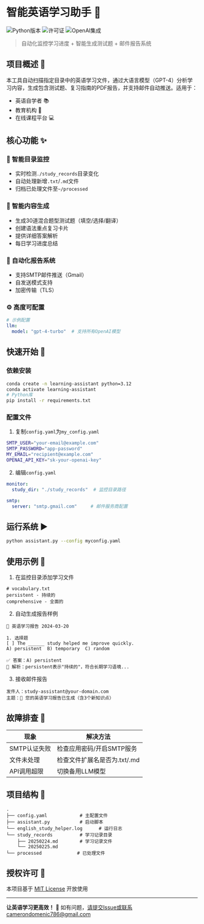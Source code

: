 # 智能英语学习助手 🤖

![Python版本](https://img.shields.io/badge/Python-3.8%2B-blue)
![许可证](https://img.shields.io/badge/License-MIT-green)
![OpenAI集成](https://img.shields.io/badge/LLM-GPT4-turquoise)

> 自动化监控学习进度 + 智能生成测试题 + 邮件报告系统

## 项目概述 🎯

本工具自动扫描指定目录中的英语学习文件，通过大语言模型（GPT-4）分析学习内容，生成包含测试题、复习指南的PDF报告，并支持邮件自动推送。适用于：

- 英语自学者 📚
- 教育机构 🏫
- 在线课程平台 💻

## 核心功能 ✨

### 📂 智能目录监控
- 实时检测`./study_records`目录变化
- 自动处理新增`.txt`/`.md`文件
- 归档已处理文件至`~/processed`

### 🧠 智能内容生成
- 生成30道混合题型测试题（填空/选择/翻译）
- 创建语法重点复习卡片
- 提供详细答案解析
- 每日学习进度总结

### 📧 自动化报告系统
- 支持SMTP邮件推送（Gmail）
- 自发送模式支持
- 加密传输（TLS）

### ⚙️ 高度可配置
```yAML
# 示例配置
llm:
  model: "gpt-4-turbo"  # 支持所有OpenAI模型
```

## 快速开始 🚀

### 依赖安装
```bash
conda create -n learning-assistant python=3.12
conda activate learning-assistant
# Python库
pip install -r requirements.txt
```

### 配置文件
1. 复制`config.yaml`为`my_config.yaml`
```bash
SMTP_USER="your-email@example.com"
SMTP_PASSWORD="app-password"
MY_EMAIL="recipient@example.com"
OPENAI_API_KEY="sk-your-openai-key"
```

2. 编辑`config.yaml`
```yaml
monitor:
  study_dir: "./study_records"  # 监控目录路径

smtp:
  server: "smtp.gmail.com"     # 邮件服务商配置
```

## 运行系统 ▶️
```bash
python assistant.py --config myconfig.yaml
```

## 使用示例 📖
1. 在监控目录添加学习文件
```text
# vocabulary.txt
persistent - 持续的
comprehensive - 全面的
```

2. 自动生成报告样例
```text
📘 英语学习报告 2024-03-20

1. 选择题
[ ] The ______ study helped me improve quickly.
A) persistent  B) temporary  C) random 

✅ 答案：A) persistent
📝 解析：persistent表示"持续的"，符合长期学习语境...
```

3. 接收邮件报告
```
发件人：study-assistant@your-domain.com
主题：📌 您的英语学习报告已生成（含3个新知识点）
```

## 故障排查 🔧

| 现象                 | 解决方法                     |
|----------------------|----------------------------|
| SMTP认证失败         | 检查应用密码/开启SMTP服务    |
| 文件未处理           | 检查文件扩展名是否为.txt/.md |
| API调用超限         | 切换备用LLM模型             |

## 项目结构 📂
```
.
├── config.yaml            # 主配置文件
├── assistant.py           # 启动脚本
└── english_study_helper.log      # 运行日志
└── study_records          # 学习记录目录
    ├── 20250224.md        # 学习记录文件
    └── 20250225.md
└── processed             # 已处理文件
```

## 授权许可 📜
本项目基于 [MIT License](LICENSE) 开放使用

---

**让英语学习更高效！** 🚀 如有问题，请提交Issue或联系camerondomenic786@gmail.com